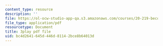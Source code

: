 ```yaml
---
content_type: resource
description: ''
file: https://ol-ocw-studio-app-qa.s3.amazonaws.com/courses/20-219-becoming-the-next-bill-nye-writing-and-hosting-the-educational-show-january-iap-2015/bc4d2641645d446d81142bce8b64013d_5DpVemTczV8.pdf
file_type: application/pdf
resourcetype: Document
title: 3play pdf file
uid: bc4d2641-645d-446d-8114-2bce8b64013d
---
```

